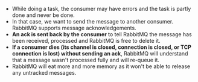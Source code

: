 - While doing a task, the consumer may have errors and the task is partly done and never be done.
- In that case, we want to send the message to another consumer. RabbitMQ supports message acknowledgements.
- **An ack is sent back by the consumer** to tell RabbitMQ the message has been received, processed and RabbitMQ is free to delete it.
- **If a consumer dies (its channel is closed, connection is closed, or TCP connection is lost) without sending an ack**, RabbitMQ will understand that a message wasn't processed fully and will re-queue it.
- RabbitMQ will eat more and more memory as it won't be able to release any untracked messages.